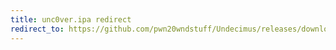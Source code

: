 ```yaml
---
title: unc0ver.ipa redirect
redirect_to: https://github.com/pwn20wndstuff/Undecimus/releases/download/v5.0.1/unc0ver-v5.0.1.ipa
---
```

